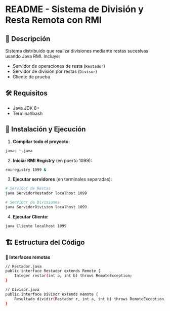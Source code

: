 # README - Sistema de División y Resta Remota con RMI

## 📌 Descripción
Sistema distribuido que realiza divisiones mediante restas sucesivas usando Java RMI. Incluye:
- Servidor de operaciones de resta (`Restador`)
- Servidor de división por restas (`Divisor`)
- Cliente de prueba

## 🛠️ Requisitos
- Java JDK 8+
- Terminal/bash

## 🚀 Instalación y Ejecución

1. **Compilar todo el proyecto**:
```bash
javac *.java
```
2. **Iniciar RMI Registry** (en puerto 1099):
```bash
rmiregistry 1099 &
```
3. **Ejecutar servidores** (en terminales separadas):
```bash
# Servidor de Restas
java ServidorRestador localhost 1099

# Servidor de Divisiones
java ServidorDivision localhost 1099
```
4. **Ejecutar Cliente:**
```bash
java Cliente localhost 1099
```
## 🏗️ Estructura del Código
**🔗 Interfaces remotas**
```bash
// Restador.java
public interface Restador extends Remote {
    Integer restar(int a, int b) throws RemoteException;
}

// Divisor.java
public interface Divisor extends Remote {
    Resultado dividir(Restador r, int a, int b) throws RemoteException;
}
```
